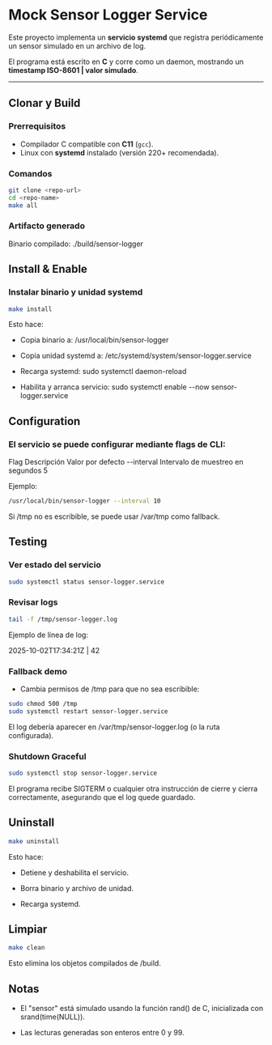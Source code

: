 # Mock Sensor Logger Service

Este proyecto implementa un **servicio systemd** que registra periódicamente un sensor simulado en un archivo de log.  

El programa está escrito en **C** y corre como un daemon, mostrando un **timestamp ISO-8601 | valor simulado**.

---

## Clonar y Build

### Prerrequisitos
- Compilador C compatible con **C11** (`gcc`).  
- Linux con **systemd** instalado (versión 220+ recomendada).  

### Comandos
```bash
git clone <repo-url>
cd <repo-name>
make all
```

### Artifacto generado
Binario compilado: ./build/sensor-logger

## Install & Enable

### Instalar binario y unidad systemd
```bash
make install
```

Esto hace:

- Copia binario a: /usr/local/bin/sensor-logger

- Copia unidad systemd a: /etc/systemd/system/sensor-logger.service

- Recarga systemd: sudo systemctl daemon-reload

- Habilita y arranca servicio: sudo systemctl enable --now sensor-logger.service

## Configuration
### El servicio se puede configurar mediante flags de CLI:

Flag        Descripción             Valor por defecto
--interval  Intervalo de muestreo en segundos   5

Ejemplo:

```bash
/usr/local/bin/sensor-logger --interval 10
```

Si /tmp no es escribible, se puede usar /var/tmp como fallback.

## Testing

### Ver estado del servicio

```bash
sudo systemctl status sensor-logger.service
```

### Revisar logs

```bash
tail -f /tmp/sensor-logger.log
```

Ejemplo de línea de log:


2025-10-02T17:34:21Z | 42

### Fallback demo
- Cambia permisos de /tmp para que no sea escribible:

```bash
sudo chmod 500 /tmp
sudo systemctl restart sensor-logger.service
```

El log debería aparecer en /var/tmp/sensor-logger.log (o la ruta configurada).

### Shutdown Graceful

```bash
sudo systemctl stop sensor-logger.service
```

El programa recibe SIGTERM o cualquier otra instrucción de cierre y cierra correctamente, asegurando que el log quede guardado.

## Uninstall

```bash
make uninstall
```

Esto hace:

- Detiene y deshabilita el servicio.

- Borra binario y archivo de unidad.

- Recarga systemd.

## Limpiar

```bash
make clean
```

Esto elimina los objetos compilados de /build.

## Notas

- El "sensor" está simulado usando la función rand() de C, inicializada con srand(time(NULL)).

- Las lecturas generadas son enteros entre 0 y 99.
